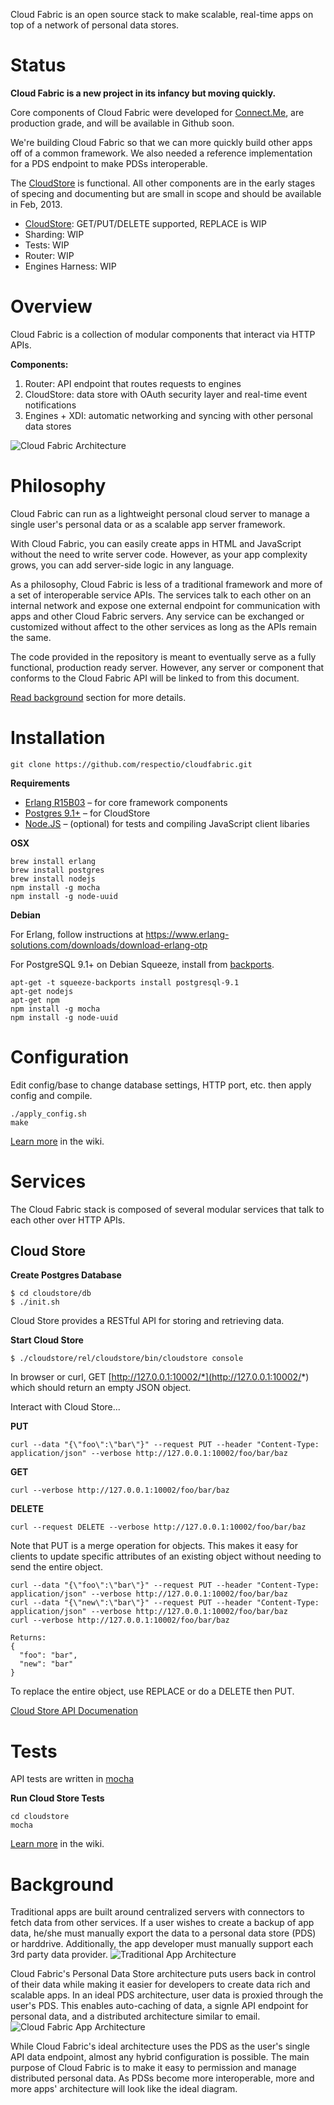 Cloud Fabric is an open source stack to make scalable, real-time apps on top of a network of personal data stores.

# Status

**Cloud Fabric is a new project in its infancy but moving quickly.**

Core components of Cloud Fabric were developed for [Connect.Me](http://connect.me), are production grade, and will be available in Github soon.

We're building Cloud Fabric so that we can more quickly build other apps off of a common framework.
We also needed a reference implementation for a PDS endpoint to make PDSs interoperable.

The [CloudStore](https://github.com/respectio/cloudfabric/wiki/CloudStore-API) is functional. 
All other components are in the early stages of specing and documenting but are small in scope and should be available in Feb, 2013.

* [CloudStore](https://github.com/respectio/cloudfabric/wiki/CloudStore-API): GET/PUT/DELETE supported, REPLACE is WIP
* Sharding: WIP
* Tests: WIP
* Router: WIP
* Engines Harness: WIP

# Overview

Cloud Fabric is a collection of modular components that interact via HTTP APIs.

**Components:**

1. Router: API endpoint that routes requests to engines
2. CloudStore: data store with OAuth security layer and real-time event notifications
3. Engines + XDI: automatic networking and syncing with other personal data stores

![Cloud Fabric Architecture](https://raw.github.com/respectio/cloudfabric/master/doc/images/cloudfabric_arch.png)



# Philosophy

Cloud Fabric can run as a lightweight personal cloud server to manage a single user's personal data or as a scalable app server framework.

With Cloud Fabric, you can easily create apps in HTML and JavaScript without the need to write server code. However, as your app complexity grows, you can add server-side logic in any language.

As a philosophy, Cloud Fabric is less of a traditional framework and more of a set of interoperable service APIs. The services talk to each other on an internal network and expose one external endpoint for communication with apps and other Cloud Fabric servers. Any service can be exchanged or customized without affect to the other services as long as the APIs remain the same.

The code provided in the repository is meant to eventually serve as a fully functional, production ready server. However, any server or component that conforms to the Cloud Fabric API will be linked to from this document.

[Read background](#background) section for more details.




# Installation

    git clone https://github.com/respectio/cloudfabric.git


**Requirements**

* [Erlang R15B03](https://www.erlang-solutions.com/downloads/download-erlang-otp) – for core framework components
* [Postgres 9.1+](http://www.postgresql.org/) – for CloudStore
* [Node.JS](http://nodejs.org/) – (optional) for tests and compiling JavaScript client libaries

**OSX**

    brew install erlang
    brew install postgres
    brew install nodejs
    npm install -g mocha
    npm install -g node-uuid
    
**Debian**

For Erlang, follow instructions at https://www.erlang-solutions.com/downloads/download-erlang-otp

For PostgreSQL 9.1+ on Debian Squeeze, install from [backports](http://backports-master.debian.org/Instructions/).

    apt-get -t squeeze-backports install postgresql-9.1
    apt-get nodejs
    apt-get npm
    npm install -g mocha
    npm install -g node-uuid




# Configuration

Edit config/base to change database settings, HTTP port, etc. then apply config and compile.

    ./apply_config.sh
    make

[Learn more](https://github.com/respectio/cloudfabric/wiki/Configuration) in the wiki.


# Services

The Cloud Fabric stack is composed of several modular services that talk to each other over HTTP APIs.

## Cloud Store

**Create Postgres Database**

    $ cd cloudstore/db
    $ ./init.sh

Cloud Store provides a RESTful API for storing and retrieving data.

**Start Cloud Store**

    $ ./cloudstore/rel/cloudstore/bin/cloudstore console

In browser or curl, GET [http://127.0.0.1:10002/*](http://127.0.0.1:10002/*) which should return an empty JSON object.

Interact with Cloud Store...

**PUT**

    curl --data "{\"foo\":\"bar\"}" --request PUT --header "Content-Type: application/json" --verbose http://127.0.0.1:10002/foo/bar/baz

**GET**

    curl --verbose http://127.0.0.1:10002/foo/bar/baz

**DELETE**

    curl --request DELETE --verbose http://127.0.0.1:10002/foo/bar/baz

Note that PUT is a merge operation for objects. 
This makes it easy for clients to update specific attributes of an existing object without needing to send the entire object.

    curl --data "{\"foo\":\"bar\"}" --request PUT --header "Content-Type: application/json" --verbose http://127.0.0.1:10002/foo/bar/baz
    curl --data "{\"new\":\"bar\"}" --request PUT --header "Content-Type: application/json" --verbose http://127.0.0.1:10002/foo/bar/baz
    curl --verbose http://127.0.0.1:10002/foo/bar/baz

    Returns:
    {
      "foo": "bar",
      "new": "bar"
    }

To replace the entire object, use REPLACE or do a DELETE then PUT.

[Cloud Store API Documenation](https://github.com/respectio/cloudfabric/wiki/CloudStore-API)


# Tests

API tests are written in [mocha](http://visionmedia.github.com/mocha/)

**Run Cloud Store Tests**

    cd cloudstore
    mocha

[Learn more](https://github.com/respectio/cloudfabric/wiki/Testing) in the wiki.


# Background
<a id="background"></a>

Traditional apps are built around centralized servers with connectors to fetch data from other services.
If a user wishes to create a backup of app data, he/she must manually export the data to a personal data store (PDS) or harddrive.
Additionally, the app developer must manually support each 3rd party data provider.
![Traditional App Architecture](https://raw.github.com/respectio/cloudfabric/master/doc/images/app_arch_traditional.png)


Cloud Fabric's Personal Data Store architecture puts users back in control of their data while making it easier for developers to create data rich and scalable apps.
In an ideal PDS architecture, user data is proxied through the user's PDS.
This enables auto-caching of data, a signle API endpoint for personal data, and a distributed architecture similar to email.
![Cloud Fabric App Architecture](https://raw.github.com/respectio/cloudfabric/master/doc/images/app_arch_cloudfabric.png)

While Cloud Fabric's ideal architecture uses the PDS as the user's single API data endpoint, almost any hybrid configuration is possible.
The main purpose of Cloud Fabric is to make it easy to permission and manage distributed personal data.
As PDSs become more interoperable, more and more apps' architecture will look like the ideal diagram.


